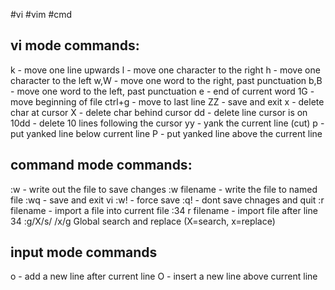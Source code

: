 #vi #vim #cmd 

## vi mode commands:
k - move one line upwards
l - move one character to the right
h - move one character to the left
w,W - move one word to the right, past punctuation
b,B - move one word to the left, past punctuation
e - end of current word
1G - move beginning of file
ctrl+g - move to last line
ZZ - save and exit
x - delete char at cursor
X - delete char behind cursor
dd - delete line cursor is on
10dd - delete 10 lines following the cursor
yy - yank the current line (cut)
p - put yanked line below current line
P - put yanked line above the current line
## command mode commands:
:w - write out the file to save changes
:w filename - write the file to named file
:wq - save and exit vi
:w! - force save
:q! - dont save chnages and quit
:r filename - import a file into current file
:34 r filename - import file after line 34
:g/X/s/ /x/g Global search and replace (X=search, x=replace)

## input mode commands
o - add a new line after current line
O - insert a new line above current line